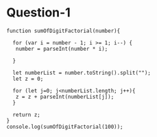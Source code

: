 # Question-1

    function sumOfDigitFactorial(number){

      for (var i = number - 1; i >= 1; i--) {
       number = parseInt(number * i);

      }

      let numberList = number.toString().split("");
      let z = 0;

      for (let j=0; j<numberList.length; j++){
       z = z + parseInt(numberList[j]);
      }

      return z;
    } 
    console.log(sumOfDigitFactorial(100));


